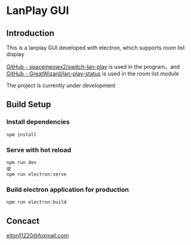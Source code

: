 # LanPlay GUI

## Introduction

This is a lanplay GUI developed with electron, which supports room list display

[GitHub - spacemeowx2/switch-lan-play](https://github.com/spacemeowx2/switch-lan-play) is used in the program，and [GitHub - GreatWizard/lan-play-status](https://github.com/GreatWizard/lan-play-status) is used in the room list module

The project is currently under development

## Build Setup

### Install dependencies

```
npm install
```

### Serve with hot reload
```
npm run dev
或
npm run electron:serve
```

### Build electron application for production
```
npm run electron:build
```

## Concact

[elton11220@foxmail.com](mailto:elton11220@foxmail.com)
